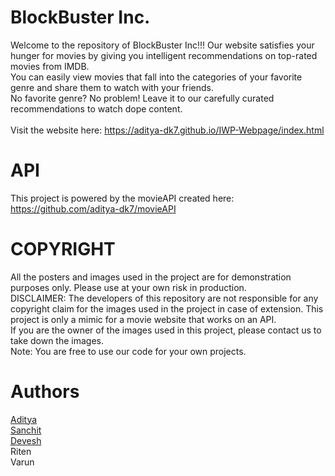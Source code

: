 # BlockBuster Inc.
Welcome to the repository of BlockBuster Inc!!!
Our website satisfies your hunger for movies by giving you intelligent recommendations on top-rated movies from IMDB.<br>
You can easily view movies that fall into the categories of your favorite genre and share them to watch with your friends.<br>
No favorite genre? No problem! Leave it to our carefully curated recommendations to watch dope content.
<br><br>
Visit the website here: https://aditya-dk7.github.io/IWP-Webpage/index.html

# API
This project is powered by the movieAPI created here: https://github.com/aditya-dk7/movieAPI
# COPYRIGHT
All the posters and images used in the project are for demonstration purposes only. Please use at your own risk in production.<br>
DISCLAIMER: The developers of this repository are not responsible for any copyright claim for the images used in the project in case of extension. This project is only a mimic for a movie website that works on an API. <br>
If you are the owner of the images used in this project, please contact us to take down the images.<br>
Note: You are free to use our code for your own projects. 

# Authors
<a href="https://github.com/aditya-dk7" style="color: inherit;">Aditya</a> <br>
<a href="https://github.com/bajajsanchit" style="color: inherit;">Sanchit</a> <br>
<a href="https://github.com/devesh040399" style="color: inherit;">Devesh</a> <br>
Riten <br>
Varun <br>

